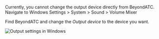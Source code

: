 Currently, you cannot change the output device directly from BeyondATC. Navigate to Windows Settings > System > Sound > Volume Mixer

Find BeyondATC and change the *Output device* to the device you want.

![Output settings in Windows](https://media.discordapp.net/attachments/1236603272257601606/1236603272475967489/SJLjEEDOTm.png?ex=66e6a20b&is=66e5508b&hm=a26228dffea5d998c49b2dfb57059341c36a92eee5e1d81ed313491c8c808d9c&=&format=webp&quality=lossless&width=1055&height=671)